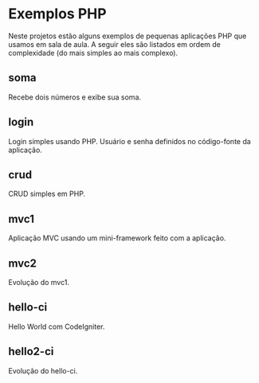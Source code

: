 Exemplos PHP
============
Neste projetos estão alguns exemplos de pequenas aplicações PHP que usamos em sala de aula.
A seguir eles são listados em ordem de complexidade (do mais simples ao mais complexo).

soma
-----
Recebe dois números e exibe sua soma.

login
-----
Login simples usando PHP. Usuário e senha definidos no código-fonte da aplicação. 
   
crud
-----
CRUD simples em PHP.

mvc1
-----
Aplicação MVC usando um mini-framework feito com a aplicação.

mvc2
-----
Evolução do mvc1.

hello-ci
-----
Hello World com CodeIgniter.

hello2-ci
-----
Evolução do hello-ci.
